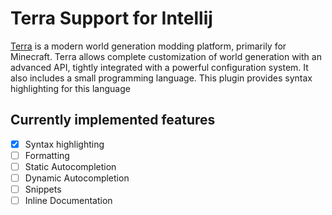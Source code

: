 # Terra Support for Intellij

[Terra](https://terra.polydev.org/) is a modern world generation modding platform, primarily for Minecraft. Terra allows complete customization of
world generation with an advanced API, tightly integrated with a powerful configuration system. It also includes
a small programming language. This plugin provides syntax highlighting for this language

## Currently implemented features
- [x] Syntax highlighting
- [ ] Formatting
- [ ] Static Autocompletion
- [ ] Dynamic Autocompletion
- [ ] Snippets
- [ ] Inline Documentation
